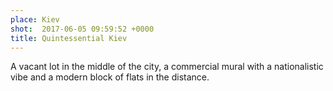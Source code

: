 ```yaml
---
place: Kiev
shot:  2017-06-05 09:59:52 +0000
title: Quintessential Kiev
---
```


A vacant lot in the middle of the city, a commercial mural with a nationalistic vibe and a modern block of flats in the distance.
